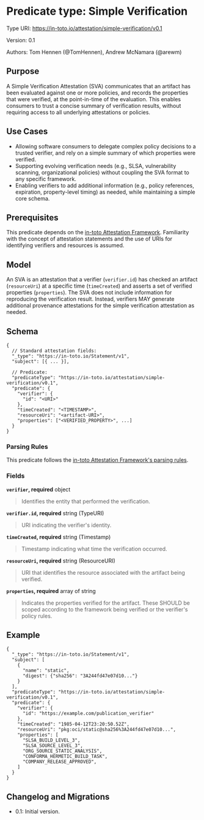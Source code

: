 # Predicate type: Simple Verification

Type URI: https://in-toto.io/attestation/simple-verification/v0.1

Version: 0.1

Authors: Tom Hennen (@TomHennen), Andrew McNamara (@arewm)

## Purpose

A Simple Verification Attestation (SVA) communicates that an artifact has been evaluated against one or more policies, and records the properties that were verified, at the point-in-time of the evaluation. This enables consumers to trust a concise summary of verification results, without requiring access to all underlying attestations or policies.

## Use Cases

-   Allowing software consumers to delegate complex policy decisions to a trusted verifier, and rely on a simple summary of which properties were verified.
-   Supporting evolving verification needs (e.g., SLSA, vulnerability scanning, organizational policies) without coupling the SVA format to any specific framework.
-   Enabling verifiers to add additional information (e.g., policy references, expiration, property-level timing) as needed, while maintaining a simple core schema.

## Prerequisites

This predicate depends on the [in-toto Attestation Framework]. Familiarity with the concept of attestation statements and the use of URIs for identifying verifiers and resources is assumed.

## Model

An SVA is an attestation that a verifier (`verifier.id`) has checked an artifact (`resourceUri`) at a specific time (`timeCreated`) and asserts a set of verified properties (`properties`). The SVA does not include information for reproducing the verification result. Instead, verifiers MAY generate additional provenance attestations for the simple verification attestation as needed.

## Schema

```jsonc
{
  // Standard attestation fields:
  "_type": "https://in-toto.io/Statement/v1",
  "subject": [{ ... }],

  // Predicate:
  "predicateType": "https://in-toto.io/attestation/simple-verification/v0.1",
  "predicate": {
    "verifier": {
      "id": "<URI>"
    },
    "timeCreated": "<TIMESTAMP>",
    "resourceUri": "<artifact-URI>",
    "properties": ["<VERIFIED_PROPERTY>", ...]
  }
}
```

### Parsing Rules

This predicate follows the
[in-toto Attestation Framework's parsing rules](../v1/README.md#parsing-rules).

### Fields

**`verifier`, required** object

> Identifies the entity that performed the verification.

**`verifier.id`, required** string (TypeURI)

> URI indicating the verifier's identity.

**`timeCreated`, required** string (Timestamp)

> Timestamp indicating what time the verification occurred.

**`resourceUri`, required** string (ResourceURI)

> URI that identifies the resource associated with the artifact being verified.

**`properties`, required** array of string

> Indicates the properties verified for the artifact. These SHOULD be scoped according
> to the framework being verified or the verifier's policy rules.

## Example

```jsonc
{
  "_type": "https://in-toto.io/Statement/v1",
  "subject": [
    {
      "name": "static",
      "digest": {"sha256": "3A244fd47e07d10..."}
    }
  ],
  "predicateType": "https://in-toto.io/attestation/simple-verification/v0.1",
  "predicate": {
    "verifier": {
      "id": "https://example.com/publication_verifier"
    },
    "timeCreated": "1985-04-12T23:20:50.52Z",
    "resourceUri": "pkg:oci/static@sha256%3A244fd47e07d10...",
    "properties": [
      "SLSA_BUILD_LEVEL_3",
      "SLSA_SOURCE_LEVEL_3",
      "ORG_SOURCE_STATIC_ANALYSIS",
      "CONFORMA_HERMETIC_BUILD_TASK",
      "COMPANY_RELEASE_APPROVED",
    ]
  }
}
```

## Changelog and Migrations

-   0.1: Initial version.

[in-toto Attestation Framework]: ../v1/README.md
